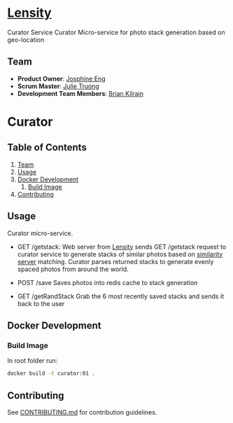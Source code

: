# [Lensity](https://github.com/preposterous-kumquat/preposterous-kumquat)
Curator Service
Curator Micro-service for photo stack generation based on geo-location

## Team

  - __Product Owner__: [Josphine Eng](https://github.com/ChirpingMermaid)
  - __Scrum Master__: [Julie Truong](https://github.com/Truong-Julie)
  - __Development Team Members__: [Brian Kilrain](https://github.com/bkilrain)

# Curator

## Table of Contents

1. [Team](#team)
1. [Usage](#usage)
1. [Docker Development](#docker-development)
    1. [Build Image](#build-image)
1. [Contributing](#contributing)

## Usage
Curator micro-service. 

- GET /getstack: 
Web server from [Lensity](https://github.com/preposterous-kumquat/preposterous-kumquat) sends GET /getstack request to curator service to generate stacks of similar photos based on [similarity server](https://github.com/preposterous-kumquat/similarityServer) matching. Curator parses returned stacks to generate evenly spaced photos from around the world.

- POST /save 
Saves photos into redis cache to stack generation

- GET /getRandStack 
Grab the 6 most recently saved stacks and sends it back to the user

## Docker Development

### Build Image

In root folder run:
```sh
docker build -t curator:01 .
```

## Contributing

See [CONTRIBUTING.md](CONTRIBUTING.md) for contribution guidelines.
